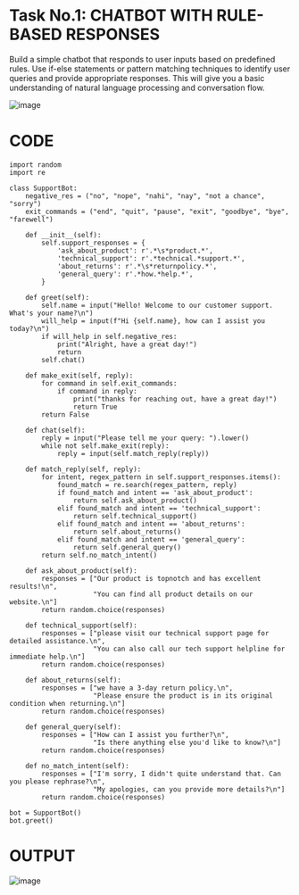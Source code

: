 # Task No.1: CHATBOT WITH RULE-BASED RESPONSES
Build a simple chatbot that responds to user inputs based on predefined rules. Use if-else statements or pattern matching techniques to identify user queries and provide appropriate responses. This will give you a basic understanding of natural language processing and conversation flow.

![image](https://github.com/KhanRayyan3622/codsoft_taskno.1/assets/92469975/43ef5784-67b0-47ac-9b87-1e6c326be66f)

# CODE
    import random
    import re
    
    class SupportBot:
        negative_res = ("no", "nope", "nahi", "nay", "not a chance", "sorry")
        exit_commands = ("end", "quit", "pause", "exit", "goodbye", "bye", "farewell")

        def __init__(self):
            self.support_responses = {
                'ask_about_product': r'.*\s*product.*',
                'technical_support': r'.*technical.*support.*',
                'about_returns': r'.*\s*returnpolicy.*',
                'general_query': r'.*how.*help.*',
            }
    
        def greet(self):
            self.name = input("Hello! Welcome to our customer support. What's your name?\n")
            will_help = input(f"Hi {self.name}, how can I assist you today?\n")
            if will_help in self.negative_res:
                print("Alright, have a great day!")
                return
            self.chat()

        def make_exit(self, reply):
            for command in self.exit_commands:
                if command in reply:
                    print("thanks for reaching out, have a great day!")
                    return True
            return False
    
        def chat(self):
            reply = input("Please tell me your query: ").lower()
            while not self.make_exit(reply):
                reply = input(self.match_reply(reply))
    
        def match_reply(self, reply):
            for intent, regex_pattern in self.support_responses.items():
                found_match = re.search(regex_pattern, reply)
                if found_match and intent == 'ask_about_product':
                    return self.ask_about_product()
                elif found_match and intent == 'technical_support':
                    return self.technical_support()
                elif found_match and intent == 'about_returns':
                    return self.about_returns()
                elif found_match and intent == 'general_query':
                    return self.general_query()
            return self.no_match_intent()
    
        def ask_about_product(self):
            responses = ["Our product is topnotch and has excellent results!\n",
                         "You can find all product details on our website.\n"]
            return random.choice(responses)

        def technical_support(self):
            responses = ["please visit our technical support page for detailed assistance.\n",
                         "You can also call our tech support helpline for immediate help.\n"]
            return random.choice(responses)
    
        def about_returns(self):
            responses = ["we have a 3-day return policy.\n",
                         "Please ensure the product is in its original condition when returning.\n"]
            return random.choice(responses)
    
        def general_query(self):
            responses = ["How can I assist you further?\n",
                         "Is there anything else you'd like to know?\n"]
            return random.choice(responses)

        def no_match_intent(self):
            responses = ["I'm sorry, I didn't quite understand that. Can you please rephrase?\n",
                         "My apologies, can you provide more details?\n"]
            return random.choice(responses)

    bot = SupportBot()
    bot.greet()

# OUTPUT
   ![image](https://github.com/KhanRayyan3622/codsoft_taskno.1/assets/92469975/178cbb57-6a6e-48e8-b8e5-47fd1ed13605)
 


